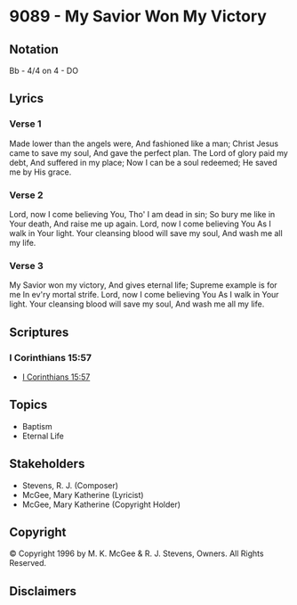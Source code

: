 # 9089 - My Savior Won My Victory

## Notation

Bb - 4/4 on 4 - DO

## Lyrics

### Verse 1

Made lower than the angels were, And fashioned like a man; Christ Jesus came to save my soul, And gave the perfect plan. The Lord of glory paid my debt, And suffered in my place; Now I can be a soul redeemed; He saved me by His grace.

### Verse 2

Lord, now I come believing You, Tho' I am dead in sin; So bury me like in Your death, And raise me up again. Lord, now I come believing You As I walk in Your light. Your cleansing blood will save my soul, And wash me all my life.

### Verse 3

My Savior won my victory, And gives eternal life; Supreme example is for me In ev'ry mortal strife. Lord, now I come believing You As I walk in Your light. Your cleansing blood will save my soul, And wash me all my life.


## Scriptures

### I Corinthians 15:57

- [I Corinthians 15:57](https://www.biblegateway.com/passage/?search=I%20Corinthians%2015%3A57)


## Topics

- Baptism
- Eternal Life

## Stakeholders

- Stevens, R. J. (Composer)
- McGee, Mary Katherine (Lyricist)
- McGee, Mary Katherine (Copyright Holder)

## Copyright

© Copyright 1996 by M. K. McGee & R. J. Stevens, Owners. All Rights Reserved.


## Disclaimers


